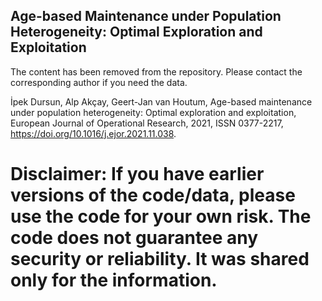 
## Age-based Maintenance under Population Heterogeneity: Optimal Exploration and Exploitation

The content has been removed from the repository. Please contact the corresponding author if you need the data. 

İpek Dursun, Alp Akçay, Geert-Jan van Houtum, Age-based maintenance under population heterogeneity: Optimal exploration and exploitation,
European Journal of Operational Research, 2021, ISSN 0377-2217, https://doi.org/10.1016/j.ejor.2021.11.038.

# Disclaimer: If you have earlier versions of the code/data, please use the code for your own risk. The code does not guarantee any security or reliability. It was shared only for the information.

